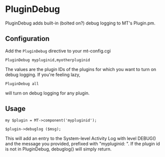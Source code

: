# PluginDebug

PluginDebug adds built-in (bolted on?) debug logging to MT's Plugin.pm.

## Configuration

Add the `PluginDebug` directive to your mt-config.cgi

    PluginDebug mypluginid,myotherpluginid

The values are the plugin IDs of the plugins for which you want to turn on debug logging. If you're feeling lazy,

    PluginDebug all

will turn on debug logging for any plugin.

## Usage

    my $plugin = MT->component('mypluginid');

    $plugin->debuglog ($msg);

This will add an entry to the System-level Activity Log with level DEBUG() and the message you provided, prefixed with "mypluginid: ". If the plugin id is not in PluginDebug, debuglog() will simply return.